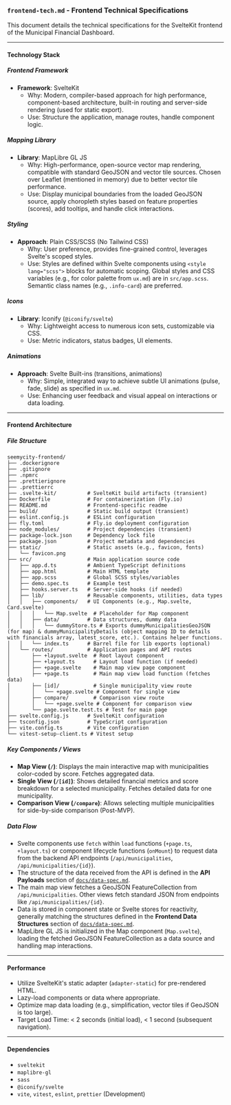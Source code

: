 ### `frontend-tech.md` - Frontend Technical Specifications

This document details the technical specifications for the SvelteKit frontend of the Municipal Financial Dashboard.

---

#### Technology Stack

##### Frontend Framework
- **Framework**: SvelteKit
  - Why: Modern, compiler-based approach for high performance, component-based architecture, built-in routing and server-side rendering (used for static export).
  - Use: Structure the application, manage routes, handle component logic.

##### Mapping Library
- **Library**: MapLibre GL JS
  - Why: High-performance, open-source vector map rendering, compatible with standard GeoJSON and vector tile sources. Chosen over Leaflet (mentioned in memory) due to better vector tile performance.
  - Use: Display municipal boundaries from the loaded GeoJSON source, apply choropleth styles based on feature properties (scores), add tooltips, and handle click interactions.

##### Styling
- **Approach**: Plain CSS/SCSS (No Tailwind CSS)
  - Why: User preference, provides fine-grained control, leverages Svelte's scoped styles.
  - Use: Styles are defined within Svelte components using `<style lang="scss">` blocks for automatic scoping. Global styles and CSS variables (e.g., for color palette from `ux.md`) are in `src/app.scss`. Semantic class names (e.g., `.info-card`) are preferred.

##### Icons
- **Library**: Iconify (`@iconify/svelte`)
  - Why: Lightweight access to numerous icon sets, customizable via CSS.
  - Use: Metric indicators, status badges, UI elements.

##### Animations
- **Approach**: Svelte Built-ins (transitions, animations)
  - Why: Simple, integrated way to achieve subtle UI animations (pulse, fade, slide) as specified in `ux.md`.
  - Use: Enhancing user feedback and visual appeal on interactions or data loading.

---

#### Frontend Architecture

##### File Structure

```
seemycity-frontend/
├── .dockerignore
├── .gitignore
├── .npmrc
├── .prettierignore
├── .prettierrc
├── .svelte-kit/          # SvelteKit build artifacts (transient)
├── Dockerfile            # For containerization (Fly.io)
├── README.md             # Frontend-specific readme
├── build/                # Static build output (transient)
├── eslint.config.js      # ESLint configuration
├── fly.toml              # Fly.io deployment configuration
├── node_modules/         # Project dependencies (transient)
├── package-lock.json     # Dependency lock file
├── package.json          # Project metadata and dependencies
├── static/               # Static assets (e.g., favicon, fonts)
│   └── favicon.png
├── src/                  # Main application source code
│   ├── app.d.ts          # Ambient TypeScript definitions
│   ├── app.html          # Main HTML template
│   ├── app.scss          # Global SCSS styles/variables
│   ├── demo.spec.ts      # Example test
│   ├── hooks.server.ts   # Server-side hooks (if needed)
│   ├── lib/              # Reusable components, utilities, data types
│   │   ├── components/   # UI Components (e.g., Map.svelte, Card.svelte)
│   │   │   └── Map.svelte  # Placeholder for Map component
│   │   ├── data/         # Data structures, dummy data
│   │   │   └── dummyStore.ts # Exports dummyMunicipalitiesGeoJSON (for map) & dummyMunicipalityDetails (object mapping ID to details with financials array, latest_score, etc.). Contains helper functions.
│   │   └── index.ts      # Barrel file for lib exports (optional)
│   └── routes/           # Application pages and API routes
│       ├── +layout.svelte  # Root layout component
│       ├── +layout.ts      # Layout load function (if needed)
│       ├── +page.svelte    # Main map view page component
│       ├── +page.ts        # Main map view load function (fetches data)
│       ├── [id]/           # Single municipality view route
│       │   └── +page.svelte # Component for single view
│       ├── compare/        # Comparison view route
│       │   └── +page.svelte # Component for comparison view
│       └── page.svelte.test.ts # Test for main page
├── svelte.config.js      # SvelteKit configuration
├── tsconfig.json         # TypeScript configuration
├── vite.config.ts        # Vite configuration
└── vitest-setup-client.ts # Vitest setup
```

##### Key Components / Views
- **Map View (`/`)**: Displays the main interactive map with municipalities color-coded by score. Fetches aggregated data.
- **Single View (`/[id]`)**: Shows detailed financial metrics and score breakdown for a selected municipality. Fetches detailed data for one municipality.
- **Comparison View (`/compare`)**: Allows selecting multiple municipalities for side-by-side comparison (Post-MVP).

##### Data Flow
- Svelte components use `fetch` within `load` functions (`+page.ts`, `+layout.ts`) or component lifecycle functions (`onMount`) to request data from the backend API endpoints (`/api/municipalities`, `/api/municipalities/{id}`).
- The structure of the data received from the API is defined in the **API Payloads** section of [`docs/data-spec.md`](../docs/data-spec.md#3-api-payloads).
- The main map view fetches a GeoJSON FeatureCollection from `/api/municipalities`. Other views fetch standard JSON from endpoints like `/api/municipalities/{id}`.
- Data is stored in component state or Svelte stores for reactivity, generally matching the structures defined in the **Frontend Data Structures** section of [`docs/data-spec.md`](../docs/data-spec.md#12-frontend-svelte-typescript).
- MapLibre GL JS is initialized in the Map component (`Map.svelte`), loading the fetched GeoJSON FeatureCollection as a data source and handling map interactions.

---

#### Performance
- Utilize SvelteKit's static adapter (`adapter-static`) for pre-rendered HTML.
- Lazy-load components or data where appropriate.
- Optimize map data loading (e.g., simplification, vector tiles if GeoJSON is too large).
- Target Load Time: < 2 seconds (initial load), < 1 second (subsequent navigation).

---

#### Dependencies
- `sveltekit`
- `maplibre-gl`
- `sass`
- `@iconify/svelte`
- `vite`, `vitest`, `eslint`, `prettier` (Development)

